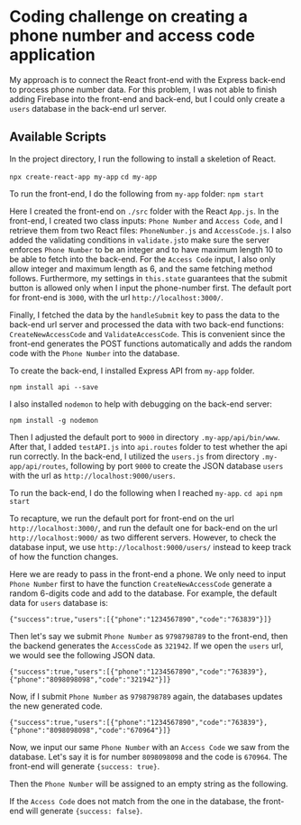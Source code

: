 # Coding challenge on creating a phone number and access code application


My approach is to connect the React front-end with the Express back-end to process phone number data.
For this problem, I was not able to finish adding Firebase into the front-end and back-end, but 
I could only create a `users` database in the back-end url server. 


## Available Scripts

In the project directory, I run the following to install a skeletion of React.

`npx create-react-app my-app`
`cd my-app`


To run the front-end, I do the following from `my-app` folder:
`npm start`

Here I created the front-end on `./src` folder with the React `App.js`. In the front-end, 
I created two class inputs: `Phone Number` and `Access Code`, and I retrieve them 
from two React files: `PhoneNumber.js` and `AccessCode.js`. I also added the validating conditions
in `validate.js`to make sure the server enforces `Phone Number` to be an integer and to have maximum length 10 
to be able to fetch into the back-end. For the `Access Code` input,
I also only allow integer and maximum length as 6, and the same fetching method follows. Furthermore, 
my settings in `this.state` guarantees that the submit button is allowed only when I input the phone-number first.
The default port for front-end is `3000`, with the url `http://localhost:3000/`.

Finally, I fetched the data by the `handleSubmit` key to pass the data to the back-end url server and 
processed the data with two back-end functions: `CreateNewAccessCode` and `ValidateAccessCode`. This
is convenient since the front-end generates the POST functions automatically and adds the random code with
the `Phone Number` into the database.

To create the back-end, I installed Express API from `my-app` folder. 

`npm install api --save`

I also installed `nodemon` to help with debugging on the back-end server:

`npm install -g nodemon`

Then I adjusted the default port to `9000` in directory `.my-app/api/bin/www`. After that, I added `testAPI.js` into `api.routes`
folder to test whether the api run correctly. In the back-end, I utilized the `users.js` from directory `.my-app/api/routes`, 
following by port `9000` to create the JSON database `users` with the url as `http://localhost:9000/users`.

To run the back-end, I do the following when I reached `my-app`. 
`cd api`
`npm start`

To recapture, we run the default port for front-end on the url `http://localhost:3000/`, 
and run the default one for back-end on the url `http://localhost:9000/` as two different servers.
However, to check the database input, we use  `http://localhost:9000/users/` instead to keep track 
of how the function changes.

Here we are ready to pass in the front-end a phone. We only need to input `Phone Number` first to have the function
`CreateNewAccessCode` generate a random 6-digits code and add to the database. For example, the default data for 
`users` database is:

`{"success":true,"users":[{"phone":"1234567890","code":"763839"}]}`

Then let's say we submit `Phone Number` as `9798798789` to the front-end, then the backend generates the `AccessCode` as `321942`.
 If we open the `users` url, we would see the following JSON data.

`{"success":true,"users":[{"phone":"1234567890","code":"763839"},{"phone":"8098098098","code":"321942"}]}`

Now, if I submit `Phone Number` as `9798798789` again, the databases updates the new generated code.

`{"success":true,"users":[{"phone":"1234567890","code":"763839"},{"phone":"8098098098","code":"670964"}]}`

Now, we input our same `Phone Number` with an `Access Code` we saw from the database. Let's say it is for 
number `8098098098` and the code is `670964`. The front-end will generate `{success: true}`.


Then the `Phone Number` will be assigned to an empty string as the following.


If the `Access Code` does not match from the one in the database, the front-end will generate `{success: false}`.



